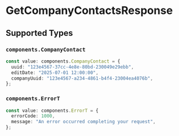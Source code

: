 # GetCompanyContactsResponse


## Supported Types

### `components.CompanyContact`

```typescript
const value: components.CompanyContact = {
  uuid: "123e4567-37cc-4e8e-80bd-230049e29ebb",
  editDate: "2025-07-01 12:00:00",
  companyUuid: "123e4567-a234-4861-b4f4-23004ea4076b",
};
```

### `components.ErrorT`

```typescript
const value: components.ErrorT = {
  errorCode: 1000,
  message: "An error occurred completing your request",
};
```

